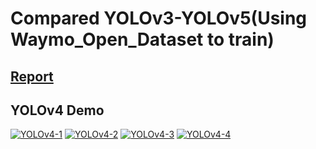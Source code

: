 # Compared YOLOv3-YOLOv5\(Using Waymo_Open_Dataset to train)
## [Report](https://github.com/Kuan-Ting-Cho/Computer_Vision_and_Machine_Learning/blob/main/Waymo_Open_Dataset_Challenges_2022/Waymo%20Open%20Dataset%20Challenges2022.pdf)
## YOLOv4 Demo
[![YOLOv4-1](https://img.youtube.com/vi/JScbL4Goe1w/0.jpg)](https://www.youtube.com/watch?v=JScbL4Goe1w)
[![YOLOv4-2](https://img.youtube.com/vi/mKoKX0IGGuM/0.jpg)](https://www.youtube.com/watch?v=mKoKX0IGGuM)
[![YOLOv4-3](https://img.youtube.com/vi/P5om3r4JnFo/0.jpg)](https://www.youtube.com/watch?v=P5om3r4JnFo)
[![YOLOv4-4](https://img.youtube.com/vi/WSdX0SATEow/0.jpg)](https://www.youtube.com/watch?v=WSdX0SATEow)
